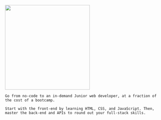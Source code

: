 <img src="http://pixeltocode.co/images/logo.png" width="280px">


```
Go from no-code to an in-demand Junior web developer, at a fraction of the cost of a bootcamp.
```

```
Start with the front-end by learning HTML, CSS, and JavaScript. Then, master the back-end and APIs to round out your full-stack skills.
```
